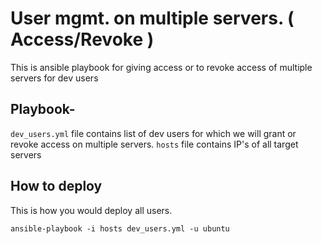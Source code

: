 # User mgmt. on multiple servers. ( Access/Revoke )

This is ansible playbook for giving access or to revoke access of multiple servers for dev users 


## Playbook-
`dev_users.yml` file contains list of dev users for which we will grant or revoke access on multiple servers.
`hosts` file contains IP's of all target servers


## How to deploy

This is how you would deploy all users.

```console
ansible-playbook -i hosts dev_users.yml -u ubuntu